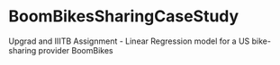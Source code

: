 # BoomBikesSharingCaseStudy
Upgrad and IIITB Assignment - Linear Regression model for a US bike-sharing provider BoomBikes 

